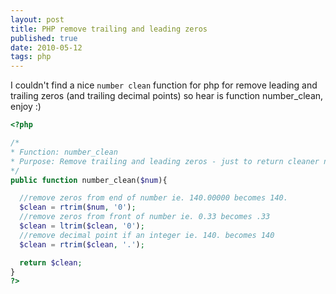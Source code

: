 ```yaml
--- 
layout: post
title: PHP remove trailing and leading zeros
published: true
date: 2010-05-12
tags: php
---
```

I couldn't find a nice `number clean` function for php for remove leading and 
trailing zeros (and trailing decimal points) so hear is function number_clean, enjoy :)

``` php
<?php

/*
* Function: number_clean
* Purpose: Remove trailing and leading zeros - just to return cleaner number
*/ 
public function number_clean($num){ 

  //remove zeros from end of number ie. 140.00000 becomes 140.
  $clean = rtrim($num, '0');
  //remove zeros from front of number ie. 0.33 becomes .33
  $clean = ltrim($clean, '0');
  //remove decimal point if an integer ie. 140. becomes 140
  $clean = rtrim($clean, '.');

  return $clean;
}
?>
```
